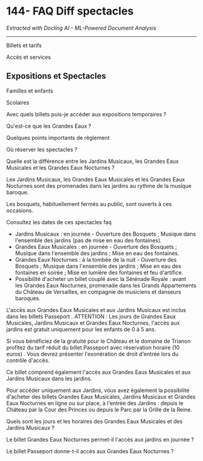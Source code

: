 # 144- FAQ Diff spectacles

*Extracted with Docling AI - ML-Powered Document Analysis*

---

Billets et tarifs

Accès et services

## Expositions et Spectacles

Familles et enfants

Scolaires

Avec quels billets puis-je accéder aux expositions temporaires ?

Qu'est-ce que les Grandes Eaux ?

Quelques points importants de règlement

Où réserver les spectacles ?

Quelle est la différence entre les Jardins Musicaux, les Grandes Eaux Musicales et les Grandes Eaux Nocturnes ?

Les Jardins Musicaux, les Grandes Eaux Musicales et les Grandes Eaux Nocturnes sont des promenades dans les jardins au rythme de la musique baroque.

Les bosquets, habituellement fermés au public, sont ouverts à ces occasions.

Consultez les dates de ces spectacles faq

- Jardins Musicaux : en journée - Ouverture des Bosquets ; Musique dans l'ensemble des jardins (pas de mise en eau des fontaines).
- Grandes Eaux Musicales : en journée - Ouverture des Bosquets ; Musique dans l'ensemble des jardins ; Mise en eau des fontaines.
- Grandes Eaux Nocturnes : à la tombée de la nuit - Ouverture des Bosquets ; Musique dans l'ensemble des jardins ; Mise en eau des fontaines en soirée ; Mise en lumière des fontaines et feu d'artifice.
- Possibilité d'acheter un billet couplé avec la Sérénade Royale : avant les Grandes Eaux Nocturnes, promenade dans les Grands Appartements du Château de Versailles, en compagnie de musiciens et danseurs baroques.

L'accès aux Grandes Eaux Musicales et aux Jardins Musicaux est inclus dans les billets Passeport . ATTENTION : Les jours de Grandes Eaux Musicales, Jardins Musicaux et Grandes Eaux Nocturnes, l'accès aux jardins est gratuit uniquement pour les enfants de 0 à 5 ans.

Si vous bénéficiez de la gratuité pour le Château et le domaine de Trianon profitez du tarif réduit du billet Passeport avec réservation horaire (10 euros) . Vous devrez présenter l'exonération de droit d'entrée lors du contrôle d'accès.

Ce billet comprend également l'accès aux Grandes Eaux Musicales et aux Jardins Musicaux dans les jardins.

Pour accéder uniquement aux Jardins, vous avez également la possibilité d'acheter des billets Grandes Eaux Musicales, Jardins Musicaux et Grandes Eaux Nocturnes en ligne ou sur place, à l'entrée des Jardins : depuis le Château par la Cour des Princes ou depuis le Parc par la Grille de la Reine.

Quels sont les jours et les horaires des Grandes Eaux Musicales et des Jardins Musicaux ?

Le billet Grandes Eaux Nocturnes permet-il l'accès aux jardins en journée ?

Le billet Passeport donne-t-il accès aux Grandes Eaux Nocturnes ?

<!-- image -->

<!-- image -->

<!-- image -->